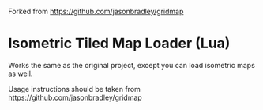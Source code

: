 Forked from https://github.com/jasonbradley/gridmap

Isometric Tiled Map Loader (Lua)
================================

Works the same as the original project, except you can load isometric maps as well.

Usage instructions should be taken from https://github.com/jasonbradley/gridmap
